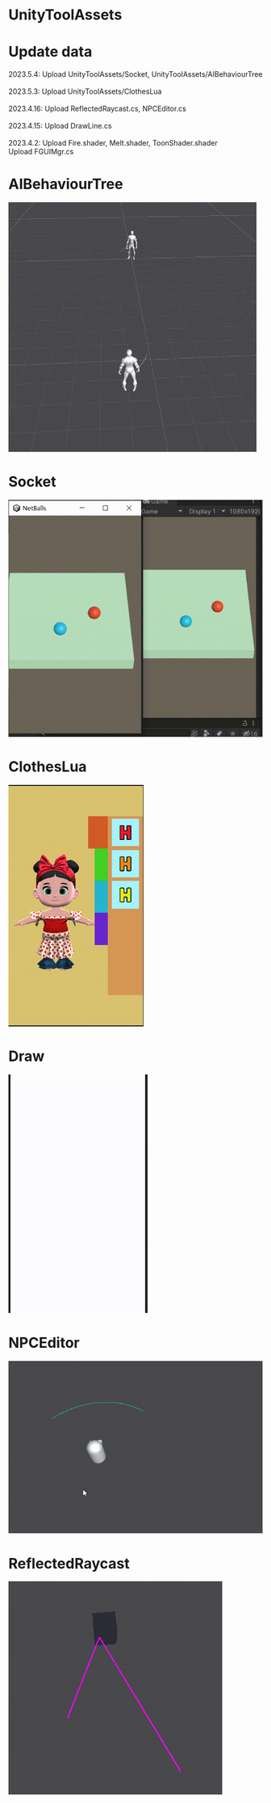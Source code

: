 # UnityToolAssets
# Update data
2023.5.4: Upload UnityToolAssets/Socket, UnityToolAssets/AIBehaviourTree  
<br> 2023.5.3: Upload UnityToolAssets/ClothesLua  
<br> 2023.4.16: Upload ReflectedRaycast.cs, NPCEditor.cs  
<br> 2023.4.15: Upload DrawLine.cs  
<br> 2023.4.2: Upload Fire.shader, Melt.shader, ToonShader.shader  
Upload FGUIMgr.cs

# AIBehaviourTree
![img](https://github.com/Moe1024/UnityToolAssets/blob/main/gif/AIBTree.gif)
# Socket
![img](https://github.com/Moe1024/UnityToolAssets/blob/main/gif/Socket.gif)
# ClothesLua
![img](https://github.com/Moe1024/UnityToolAssets/blob/main/gif/ClothesLua.gif)
# Draw
![img](https://github.com/Moe1024/UnityToolAssets/blob/main/gif/Draw.gif)
# NPCEditor
![img](https://github.com/Moe1024/UnityToolAssets/blob/main/gif/NPCEditor.gif)
# ReflectedRaycast
![img](https://github.com/Moe1024/UnityToolAssets/blob/main/gif/ReflectedRaycast.gif)
